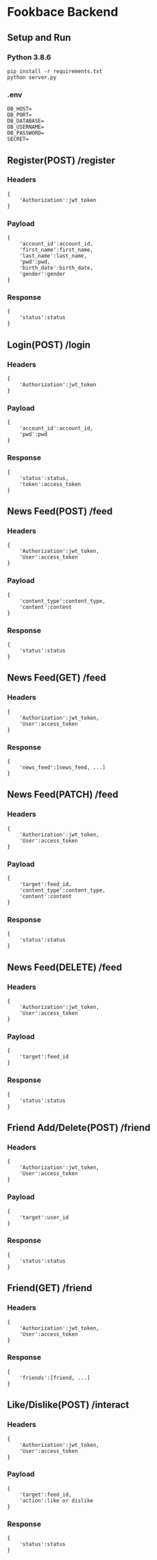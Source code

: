 # Fookbace Backend

## Setup and Run
### Python 3.8.6
```
pip install -r requirements.txt 
python server.py
```
### .env
```
DB_HOST=
DB_PORT=
DB_DATABASE=
DB_USERNAME=
DB_PASSWORD=
SECRET=
```
## Register(POST) /register
### Headers
```
{
    'Authorization':jwt_token
}
```
### Payload
```
{
    'account_id':account_id,
    'first_name':first_name,
    'last_name':last_name,
    'pwd':pwd,
    'birth_date':birth_date,
    'gender':gender
}
```
### Response
```
{
    'status':status
}
```
## Login(POST) /login
### Headers
```
{
    'Authorization':jwt_token
}
```
### Payload
```
{
    'account_id':account_id,
    'pwd':pwd
}
```
### Response
```
{
    'status':status,
    'token':access_token
}
```
## News Feed(POST) /feed
### Headers
```
{
    'Authorization':jwt_token,
    'User':access_token
}
```
### Payload
```
{
    'content_type':content_type,
    'content':content
}
```
### Response
```
{
    'status':status
}
```
## News Feed(GET) /feed
### Headers
```
{
    'Authorization':jwt_token,
    'User':access_token
}
```
### Response
```
{
    'news_feed':[news_feed, ...]
}
```
## News Feed(PATCH) /feed
### Headers
```
{
    'Authorization':jwt_token,
    'User':access_token
}
```
### Payload
```
{
    'target':feed_id,
    'content_type':content_type,
    'content':content
}
```
### Response
```
{
    'status':status
}
```
## News Feed(DELETE) /feed
### Headers
```
{
    'Authorization':jwt_token,
    'User':access_token
}
```
### Payload
```
{
    'target':feed_id
}
```
### Response
```
{
    'status':status
}
```
## Friend Add/Delete(POST) /friend
### Headers
```
{
    'Authorization':jwt_token,
    'User':access_token
}
```
### Payload
```
{
    'target':user_id
}
```
### Response
```
{
    'status':status
}
```
## Friend(GET) /friend
### Headers
```
{
    'Authorization':jwt_token,
    'User':access_token
}
```
### Response
```
{
    'friends':[friend, ...]
}
```
## Like/Dislike(POST) /interact
### Headers
```
{
    'Authorization':jwt_token,
    'User':access_token
}
```
### Payload
```
{
    'target':feed_id,
    'action':like or dislike
}
```
### Response
```
{
    'status':status
}
```